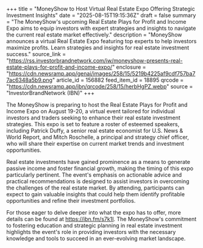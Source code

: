 +++
title = "MoneyShow to Host Virtual Real Estate Expo Offering Strategic Investment Insights"
date = "2025-08-15T19:15:36Z"
draft = false
summary = "The MoneyShow's upcoming Real Estate Plays for Profit and Income Expo aims to equip investors with expert strategies and insights to navigate the current real estate market effectively."
description = "MoneyShow announces a virtual Real Estate Expo featuring top experts to help investors maximize profits. Learn strategies and insights for real estate investment success."
source_link = "https://rss.investorbrandnetwork.com/iw/moneyshow-presents-real-estate-plays-for-profit-and-income-expo/"
enclosure = "https://cdn.newsramp.app/genai/images/258/15/5219b4225af9cdf757ba77ac6348a5b9.png"
article_id = 156882
feed_item_id = 18895
qrcode = "https://cdn.newsramp.app/ibn/qrcode/258/15/herbHgPZ.webp"
source = "InvestorBrandNetwork (IBN)"
+++

<p>The MoneyShow is preparing to host the Real Estate Plays for Profit and Income Expo on August 19-20, a virtual event tailored for individual investors and traders seeking to enhance their real estate investment strategies. This expo is set to feature a roster of esteemed speakers, including Patrick Duffy, a senior real estate economist for U.S. News & World Report, and Mitch Roschelle, a principal and strategy chief officer, who will share their expertise on current market trends and investment opportunities.</p><p>Real estate investments have gained prominence as a means to generate passive income and foster financial growth, making the timing of this expo particularly pertinent. The event's emphasis on actionable advice and practical recommendations is designed to assist investors in overcoming the challenges of the real estate market. By attending, participants can expect to gain valuable insights that could help them identify profitable opportunities and refine their investment portfolios.</p><p>For those eager to delve deeper into what the expo has to offer, more details can be found at <a href='https://ibn.fm/s7k1I' rel='nofollow' target='_blank'>https://ibn.fm/s7k1I</a>. The MoneyShow's commitment to fostering education and strategic planning in real estate investment highlights the event's role in providing investors with the necessary knowledge and tools to succeed in an ever-evolving market landscape.</p>